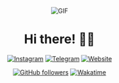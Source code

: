 <div align="center">

![GIF](https://media1.giphy.com/media/v1.Y2lkPTc5MGI3NjExaGdpMHk0bHoydnE0aGEybHA4aXV0eGR2djN0Nm9pMTF2YmpvOTc3NiZlcD12MV9pbnRlcm5hbF9naWZfYnlfaWQmY3Q9Zw/4vXquk6z6tQ9fqqIjN/giphy.gif)

# **Hi there! 👋🏻**

[![Instagram](https://img.shields.io/badge/Instagram-e1306c?style=for-the-badge&logo=instagram)](https://www.instagram.com/nekithrill/)
[![Telegram](https://img.shields.io/badge/Telegram-24A1DE?style=for-the-badge&logo=telegram&logoColor=ffffff)](https://t.me/nekithrill)
[![Website](https://img.shields.io/badge/WEBSITE-38b564?style=for-the-badge&logo=google-chrome&logoColor=ffffff)](https://www.yourwebsite.com)


[![GitHub followers](https://img.shields.io/github/followers/nekithrill?label=Followers&style=for-the-badge&logo=github&logoColor=ffffff&color=fff)](https://github.com/nekithrill)
[![Wakatime](https://img.shields.io/badge/Wakatime-FF9D00?style=for-the-badge&logo=wakatime&logoColor=ffffff)](https://wakatime.com/@cfd60e7a-d331-44ca-b5b3-78411b38a536)

</div>
